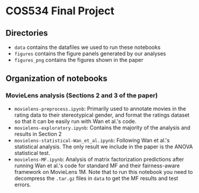 # COS534 Final Project 

## Directories
- `data` contains the datafiles we used to run these notebooks
- `figures` contains the figure panels generated by our analyses
- `figures_png` contains the figures shown in the paper

## Organization of notebooks

### MovieLens analysis (Sections 2 and 3 of the paper)
- `movielens-preprocess.ipynb`: Primarily used to annotate movies in the rating data to their stereotypical gender, and format the ratings dataset so that it can be easily run with Wan et al.'s code.
- `movielens-exploratory.ipynb`: Contains the majority of the analysis and results in Section 2 
- `movielens-statistical-Wan_et_al.ipynb`: Following Wan et al.'s statistical analysis. The only result we include in the paper is the ANOVA statistical test.
- `movielens-MF.ipynb`: Analysis of matrix factorization predictions after running Wan et al.'s code for standard MF and their fairness-aware framework on MovieLens 1M. Note that to run this notebook you need to decompress the `.tar.gz` files in `data` to get the MF results and test errors. 
